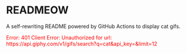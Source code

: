 # READMEOW

A self-rewriting README powered by GitHub Actions to display cat gifs.

<p style="color:red">Error: 401 Client Error: Unauthorized for url: https://api.giphy.com/v1/gifs/search?q=cat&api_key=&limit=12</p>